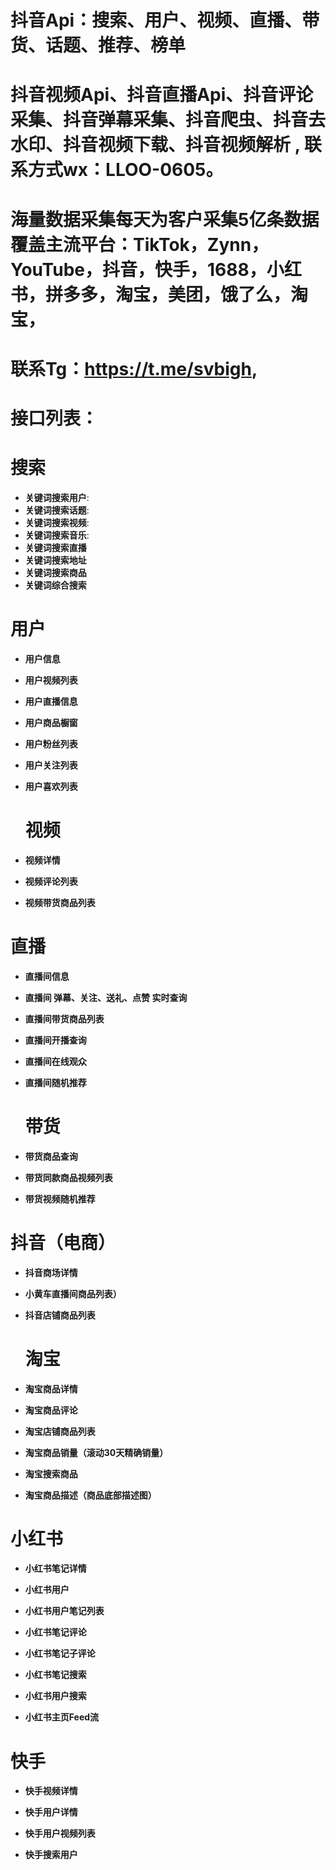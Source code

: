# 抖音Api：搜索、用户、视频、直播、带货、话题、推荐、榜单

# 抖音视频Api、抖音直播Api、抖音评论采集、抖音弹幕采集、抖音爬虫、抖音去水印、抖音视频下载、抖音视频解析 , 联系方式wx：LLOO-0605。

# 海量数据采集每天为客户采集5亿条数据覆盖主流平台：TikTok，Zynn，YouTube，抖音，快手，1688，小红书，拼多多，淘宝，美团，饿了么，淘宝，
# 联系Tg：https://t.me/svbigh,

# 接口列表：

# 搜索

- **关键词搜索用户**:
- **关键词搜索话题**:
- **关键词搜索视频**:
- **关键词搜索音乐**:
- **关键词搜索直播**
- **关键词搜索地址**
- **关键词搜索商品**
- **关键词综合搜索**

 # 用户

- **用户信息**
- **用户视频列表**
- **用户直播信息**
- **用户商品橱窗**
- **用户粉丝列表**
- **用户关注列表**
- **用户喜欢列表**

   # 视频

- **视频详情**
- **视频评论列表**
- **视频带货商品列表**

# 直播

- **直播间信息**
- **直播间 弹幕、关注、送礼、点赞 实时查询**
- **直播间带货商品列表**
- **直播间开播查询**
- **直播间在线观众**
- **直播间随机推荐**

  # 带货

- **带货商品查询**
- **带货同款商品视频列表**
- **带货视频随机推荐**

 # 抖音（电商）

 - **抖音商场详情**
 - **小黄车直播间商品列表）**
 - **抖音店铺商品列表**

   # 淘宝

- **淘宝商品详情**

- **淘宝商品评论**

- **淘宝店铺商品列表**

- **淘宝商品销量（滚动30天精确销量）**

- **淘宝搜索商品**

- **淘宝商品描述（商品底部描述图）**



# 小红书


- **小红书笔记详情**

- **小红书用户**

- **小红书用户笔记列表**

- **小红书笔记评论**

- **小红书笔记子评论**

- **小红书笔记搜索**

- **小红书用户搜索**

- **小红书主页Feed流**

 
# 快手


- **快手视频详情**

- **快手用户详情**

- **快手用户视频列表**

- **快手搜索用户**
